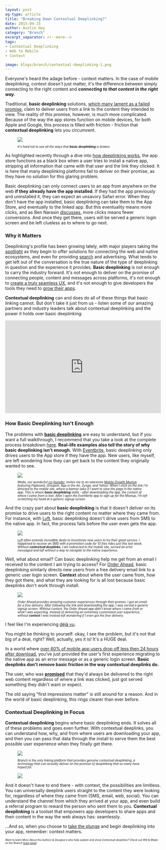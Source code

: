 ```yaml
---
layout: post
og-type: article
title: "Breaking Down Contextual Deeplinking?"
date: 2015-04-15
author: Austin Hay
category: "Branch"
excerpt_separator: <!--more-->
tags:
- Contextual Deeplinking
- Web to Mobile
- Context

image: blogs/branch/contextual-deeplinking-1.png
---
```


Everyone's heard the adage before - context matters. In the case of mobile deeplinking, context doesn't just matter, it's the difference between simply connecting to the right content and <b><i>connecting to that content in the right way</i></b>. 

Traditional, <b>basic deeplinking</b> solutions, [which many lament as a failed promise](https://medium.com/backchannel/the-failed-promise-of-deep-links-aa307b3abaa5), claim to deliver users from a link to the content they intended to view. The reality of this promise, however, is much more complicated. Because of the way the app stores function on mobile devices, for both Apple and Google, this process is filled with friction - friction that <b>contextual deeplinking</b> lets you circumvent.
<figure>
<img src="/images/blogs/branch/contextual-deeplinking-2.png"></a>
	<p style="font-style:italic; font-size:70%; padding; 1%;">
    It's hard not to see all the ways that <b>basic deeplinking</b> is broken.
    </p>
    </figure>

As highlighted recently through a dive into [how deeplinking works](https://blog.branch.io/mobile-deeplinking-basics/?bmp=contextual-deeplinking-blog), the app store functions as a black box when a user tries to install a native app, stripping all information that came with that user and the link they clicked. It is here that many deeplinking platforms fail to deliver on their promise, as they have no solution for this glaring problem.

Basic deeplinking can only connect users to an app from anywhere on the web <b>if they already have the app installed</b>. If they had the app previously and uninstalled it, they can expect an unsavory Safari error. When they don't have the app installed, basic deeplinking can take them to the App Store, and eventually to the linked app. But this eventuality means more clicks, and as Ben Narasin [discusses](https://blog.branch.io/an-investors-advice-on-building-a-company/?bmp=contextual-deeplinking-blog), more clicks means fewer conversions. And once they get there, users will be served a generic login screen and be left clueless as to where to go next. 


### Why it Matters ###

Deeplinking's profile has been growing lately, with major players taking the [spotlight](http://techcrunch.com/2013/08/30/deeplink-me-launches-a-retargeting-network-for-mobile-that-sends-users-back-to-the-apps-theyve-already-installed/?bmp=contextual-deeplinking-blog) as they begin to offer solutions for connecting the web and native ecosystems, and even for providing [search](http://techcrunch.com/2015/03/24/deeplink-moves-into-google-territory-with-appwords-a-deep-link-mobile-search-and-ad-platform/?bmp=contextual-deeplinking-blog) and advertising. What tends to get left out of the conversation is the true nature of the type of deeplinking in question and the experience it provides. <b>Basic deeplinking</b> is not enough to carry the industry forward. It's not enough to deliver on the promise of connecting people, content and messages across platforms, it's not enough to [create a truly seamless UX](https://branch.io/features/?bmp=contextual-deeplinking-blog), and it's not enough to give developers the tools they need to [grow their apps](https://branch.io/organic-growth/?bmp=contextual-deeplinking-blog).

<b>Contextual deeplinking</b> can and does do all of these things that basic linking cannot. But don't take it just from us - listen some of our amazing partners and industry leaders talk about contextual deeplinking and the power it holds over basic deeplinking:

<iframe width="100%" height="300" scrolling="no" frameborder="no" src="https://w.soundcloud.com/player/?url=https%3A//api.soundcloud.com/tracks/192190273&amp;auto_play=false&amp;hide_related=false&amp;show_comments=true&amp;show_user=true&amp;show_reposts=false&amp;visual=true"></iframe>

### How Basic Deeplinking Isn't Enough ###

The problems with <b>[basic deeplinking](http://blog.bitly.com/post/113868146719/introducing-mobile-deep-linking-by-bitly?bmp=contextual-deeplinking-blog)</b> are easy to understand, but if you want a full walkthrough, I recommend that you take a look at the complete process breakdown [here](https://blog.branch.io/mobile-deeplinking-basics/?bmp=contextual-deeplinking-blog). <b>Real-life examples also tell the story of why <b>basic deeplinking</b> isn't enough.</b> With [Eventbrite](https://www.eventbrite.com/?bmp=contextual-deeplinking-blog), basic deeplinking only drives users to the App store if they have the app. New users, like myself, are left wondering how they can get back to the content they originally wanted to see.

<figure>
<img src="/images/blogs/branch/contextual-deeplinking-3.png">
	<p style="font-style:italic; font-size:70%; padding; 1%;">
		Mada, our wonderful <a href="https://medium.com/mobile-growth/how-to-make-app-content-as-accessible-as-web-content-f6b19e970bf?bmp=contextual-deeplinking-blog">co-founder</a>, invites me to an awesome <a href="http://www.eventbrite.com/e/mobile-growth-with-flipboard-groupon-app-in-the-air-zynga-yahoo-tickets-16212140950?bmp=contextual-deeplinking-blog">Mobile Growth Meetup</a> featuring Flipboard, Groupon, App in the Air, Zynga, and Yahoo. When I click on the link I'm directed to the mobile site, where a banner asks if I want to view the page in the native app. This is where <b>basic deeplinking</b> stalls - after downloading the app, the context of where I came from is lost. After I open the Eventbrite app to sign up for the Meetup, I'm left scratching my head at a generic signup screen. 
	</p>
</figure>

And the crazy part about <b>basic deeplinking</b> is that it doesn't deliver on its promise to drive users to the right content no matter where they came from. For instance, with [Lyft](https://www.lyft.com/), basic deeplinking doesn't drive users from SMS to the native app. In fact, the process fails before the user even gets the app. 

<figure>
<a href="https://branch.io/links?bmp=contextual-deeplinking-blog"><img src="/images/blogs/branch/contextual-deeplinking-4.png"></a>
	<p style="font-style:italic; font-size:70%; padding; 1%;">
		Lyft often extends incredible deals to incentivize new users to try their great service. I happened to receive an SMS with a promotion code for 10 free rides just this last week. Without <b>contextual deeplinks</b>, I am redirected to the mobile site, served an error messaged and left without a way to navigate to the native experience. 
	</p>
</figure>

Well, what about email? Can basic deeplinking help me get from an email I received to the content I am trying to access? For [Order Ahead](https://www.orderaheadapp.com/?bmp=contextual-deeplinking-blog), basic deeplinking similarly directs new users from a free delivery email link to a generic user login screen. <b>Context</b> about where the user came from, how they got there, and what they are looking for is all lost because basic deeplinks don't work through install. 

<figure>
<a href="https://branch.io/links?bmp=contextual-deeplinking-blog"><img src="/images/blogs/branch/contextual-deeplinking-5.png"></a>
	<p style="font-style:italic; font-size:70%; padding; 1%;">
    Order Ahead provides amazing customer experiences through their promos. I got an email for a free delivery. After following the link and downloading the app, I was served a generic signup screen. Without context, the Order Ahead app didn't know where I came from or what I was expecting. Instead of delivering an extremely customized user experience, without <b>context</b> I was instead left wondering if I even got the free delivery.
	</p>
</figure>

I feel like I'm experiencing [déjà vu](https://blog.branch.io/mobile-deeplinking-basics/?bmp=contextual-deeplinking-blog).

You might be thinking to yourself: okay, I see the problem, but it's not that big of a deal, right? Well, actually, yes it is! It's a HUGE deal. 

In a world where [over 60% of mobile app users drop off less then 24 hours after download](http://andrewchen.co/mobile-retention-benchmarks-for-2014-vs-2013-show-a-50-drop-in-d1-retention-guest-post/?bmp=contextual-deeplinking-blog), you've just provided the user's first experience migrating to the native app as an error message or as a generic login screen. <b>Basic deeplinks don't remove basic friction in the way contextual deeplinks do.</b>

The user, who was <b>[promised](http://blog.bitly.com/post/113868146719/introducing-mobile-deep-linking-by-bitly)</b> that they'd always be delivered to the right web content regardless of where a link was clicked, just got served something they didn't want or expect.

The old saying "first impressions matter" is still around for a reason. And in the world of basic deeplinking, this rings clearer than ever before.

### Contextual Deeplinking in Focus ###

<b>Contextual deeplinking</b> begins where basic deeplinking ends. It solves all of these problems and goes even further. With contextual deeplinks, you can understand how, why, and from where users are downloading your app, and then you can pass that data through the install to serve them the best possible user experience when they finally get there. 

<figure>
<a href="https://branch.io/links?bmp=contextual-deeplinking-blog"><img src="/images/blogs/branch/contextual-deeplinking-1.png"></a>
	<p style="font-style:italic; font-size:70%; padding; 1%;">
    Branch is the only linking platform that provides genuine contextual deeplinking, a technology that can actually deliver on the promise of deeplinking that so many have hoped for.
    </p>
    </figure>

<figure>
<img src="/images/blogs/branch/contextual-deeplinking-6.png">
</figure>

And it doesn't have to end there - with context, the possibilities are limitless. You can universally deeplink users straight to the content they were looking for, regardless of where they came from (SMS, email, web, social). You can understand the channel from which they arrived at your app, and even build a referral program to reward the person who sent them to you. <b>Contextual deeplinking</b> is a toolset that empowers app developers to share  apps and their content in the way the web always has: seamlessly.

...And so, when you choose to [take the plunge](https://dashboard.branch.io/?bmp=contextual-deeplinking-blog) and begin deeplinking into your app, remember: context matters.

<p style="font-style:italic; font-size:60%;">
Want to learn More About the Authors &amp; Designers who help explain and show Contextual deeplinks? Check out Will &amp; Mada on the Branch <a href="https://branch.io/about">team page</a>!
<p>
